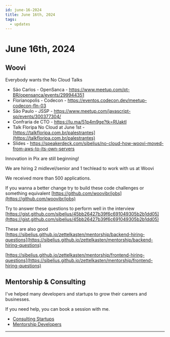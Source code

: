 ```yaml
---
id: june-16-2024
title: June 16th, 2024
tags:
  - updates
---
```


# June 16th, 2024

## Woovi

Everybody wants the No Cloud Talks

- São Carlos - OpenSanca - https://www.meetup.com/pt-BR/opensanca/events/299944351
- Florianopolis - Codecon - https://eventos.codecon.dev/meetup-codecon-fln-03
- São Paulo - JSSP - https://www.meetup.com/javascript-sp/events/300377304/
- Confraria de CTO - https://lu.ma/51p4m9ge?tk=RUaktl
- Talk Floripa No Cloud at June 1st - [https://talkfloripa.com.br/palestrantes](https://talkfloripa.com.br/palestrantes)
- Slides - https://speakerdeck.com/sibelius/no-cloud-how-woovi-moved-from-aws-to-its-own-servers

Innovation in Pix are still beginning!

We are hiring 2 midlevel/senior and 1 techlead to work with us at Woovi

We received more than 500 applications.

If you wanna a better change try to build these code challenges or something equivalent [https://github.com/woovibr/jobs](https://github.com/woovibr/jobs)

Try to answer these questions to perform well in the interview [https://gist.github.com/sibelius/45bb26427b39f6c691049305b2b1dd05](https://gist.github.com/sibelius/45bb26427b39f6c691049305b2b1dd05)

These are also good [https://sibelius.github.io/zettelkasten/mentorship/backend-hiring-questions](https://sibelius.github.io/zettelkasten/mentorship/backend-hiring-questions)

[https://sibelius.github.io/zettelkasten/mentorship/frontend-hiring-questions](https://sibelius.github.io/zettelkasten/mentorship/frontend-hiring-questions)

## Mentorship & Consulting

I've helped many developers and startups to grow their careers and businesses.

If you need help, you can book a session with me.

- [Consulting Startups](../../../paid-consulting-startups.mdx)
- [Mentorship Developers](../../../paid-mentorship-developers.mdx)

---
